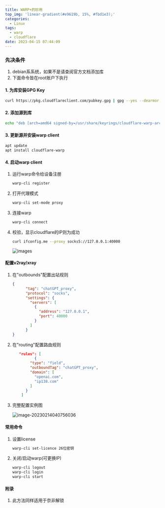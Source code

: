 ```yaml
---
title: WARP+的妙用
top_img: 'linear-gradient(#e9619b, 15%, #fbd1e3);'
categories:
  - Linux
tags:
  - warp
  - cloudflare
date: 2023-04-15 07:44:09
---
```


### 先决条件

1. debian系系统，如果不是请查阅官方文档添加库
2. 下面命令皆在root账户下执行

#### 1. 为库安装GPG Key

```bash
curl https://pkg.cloudflareclient.com/pubkey.gpg | gpg --yes --dearmor --output /usr/share/keyrings/cloudflare-warp-archive-keyring.gpg
```

#### 2. 添加源到库

```bash
echo "deb [arch=amd64 signed-by=/usr/share/keyrings/cloudflare-warp-archive-keyring.gpg] https://pkg.cloudflareclient.com/ $(lsb_release -cs) main" | tee /etc/apt/sources.list.d/cloudflare-client.list
```

#### 3. 更新源并安装warp client

```bash
apt update
apt install cloudflare-warp
```

#### 4. 启动warp client

1. 运行warp命令给设备注册

   ```bash
   warp-cli register
   ```

2. 打开代理模式

   ```bash
   warp-cli set-mode proxy
   ```

3. 连接warp

   ```bash
   warp-cli connect
   ```

4. 校验，显示cloudflare的IP则为成功

   ```bash
   curl ifconfig.me --proxy socks5://127.0.0.1:40000
   ```
   ![images](https://cloud.dandaner.cn/p/publicshare/blog/image-20230214035726938.png)
#### 配置v2ray/xray

1. 在"outbounds"配置出站规则

   ```json
   {
         "tag": "chatGPT_proxy",
         "protocol": "socks",
         "settings": {
           "servers": [
             {
               "address": "127.0.0.1",
               "port": 40000
             }
           ]
         }
   }
   ```

2. 在"routing"配置路由规则

   ```json
      "rules": [
             {
           "type": "field",
           "outboundTag": "chatGPT_proxy",
           "domain": [
             "openai.com",
             "ip138.com"
           ]
         }
       ]
   ```

3. 完整配置实例图

   ![image-20230214040756036](https://cloud.dandaner.cn/p/publicshare/blog/image-20230214040756036.png)

#### 常用命令

1. 设置license

   ```bash
   warp-cli set-licence 26位密钥
   ```

2. 关闭/启动warp(可更换IP)

   ```bash
   warp-cli logout
   warp-cli login
   warp-cli start
   ```

#### 附录

1. 此方法同样适用于奈非解锁
